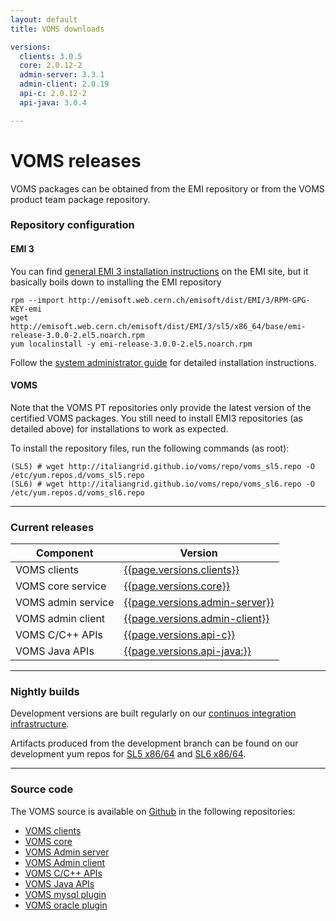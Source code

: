 ```yaml
---
layout: default
title: VOMS downloads

versions:
  clients: 3.0.5
  core: 2.0.12-2
  admin-server: 3.3.1
  admin-client: 2.0.19
  api-c: 2.0.12-2
  api-java: 3.0.4

---
```


# VOMS releases

VOMS packages can be obtained from the EMI repository or from the VOMS product team package repository.

### Repository configuration 

#### EMI 3 

You can find [general EMI 3 installation instructions](https://twiki.cern.ch/twiki/bin/view/EMI/GenericInstallationConfigurationEMI3) on the EMI site, but it basically boils down to installing the EMI repository

	rpm --import http://emisoft.web.cern.ch/emisoft/dist/EMI/3/RPM-GPG-KEY-emi
	wget http://emisoft.web.cern.ch/emisoft/dist/EMI/3/sl5/x86_64/base/emi-release-3.0.0-2.el5.noarch.rpm
	yum localinstall -y emi-release-3.0.0-2.el5.noarch.rpm

Follow the [system administrator guide]({{site.baseurl}}/documentation/sysadmin-guide}}) for detailed installation instructions.

#### VOMS

Note that the VOMS PT repositories only provide the latest version of the certified VOMS packages.
You still need to install EMI3 repositories (as detailed above) for installations to work as expected.

To install the repository files, run the following commands (as root):

    (SL5) # wget http://italiangrid.github.io/voms/repo/voms_sl5.repo -O /etc/yum.repos.d/voms_sl5.repo
    (SL6) # wget http://italiangrid.github.io/voms/repo/voms_sl6.repo -O /etc/yum.repos.d/voms_sl6.repo

---

### Current releases

| Component          | Version                                           |
| ------------------ | ------------------------------------------------- |
| VOMS clients       | [{{page.versions.clients}}][rn-clients]           |
| VOMS core service  | [{{page.versions.core}}][rn-core]                 |
| VOMS admin service | [{{page.versions.admin-server}}][rn-admin-server] |
| VOMS admin client  | [{{page.versions.admin-client}}][rn-admin-client] |
| VOMS C/C++ APIs    | [{{page.versions.api-c}}][rn-api-c]               |
| VOMS Java APIs     | [{{page.versions.api-java:}}][rn-api-java]        |

---

### Nightly builds

Development versions are built regularly on our [continuos integration infrastructure](http://radiohead.cnaf.infn.it:9999/view/VOMS/). 

Artifacts produced from the development branch can be found on our development yum repos for [SL5 x86/64][repo_develop_sl5] and [SL6 x86/64][repo_develop_sl6].

---

### Source code

The VOMS source is available on [Github](https://github.com) in the following repositories:

- [VOMS clients](https://github.com/italiangrid/voms-clients)
- [VOMS core](https://github.com/italiangrid/voms)
- [VOMS Admin server](https://github.com/italiangrid/voms-admin-server)
- [VOMS Admin client](https://github.com/italiangrid/voms-admin-client)
- [VOMS C/C++ APIs](https://github.com/italiangrid/voms)
- [VOMS Java APIs](https://github.com/italiangrid/voms-api-java)
- [VOMS mysql plugin](https://github.com/italiangrid/voms-mysql-plugin)
- [VOMS oracle plugin](https://github.com/italiangrid/voms-oracle-plugin)

[voms-emi3]: http://www.eu-emi.eu/releases/emi-3-montebianco/products/-/asset_publisher/5dKm/content/voms-2
[rn-core]: {{site.baseurl}}/release-notes/voms-server/{{page.versions.core}}
[rn-clients]: {{site.baseurl}}/release-notes/voms-clients/{{page.versions.clients}}
[rn-admin-server]: {{site.baseurl}}/release-notes/voms-admin-server/{{page.versions.admin-server}}
[rn-admin-client]: {{site.baseurl}}/release-notes/voms-admin-client/{{page.versions.admin-client}}
[rn-api-c]: {{site.baseurl}}/release-notes/voms-api-c/{{page.versions.api-c}}
[rn-api-java]: {{site.baseurl}}/release-notes/voms-api-java/{{page.versions.api-java}}
[repo_develop_sl5]: http://italiangrid.github.io/voms/repo/voms_develop_sl5.repo
[repo_develop_sl6]: http://italiangrid.github.io/voms/repo/voms_develop_sl6.repo
